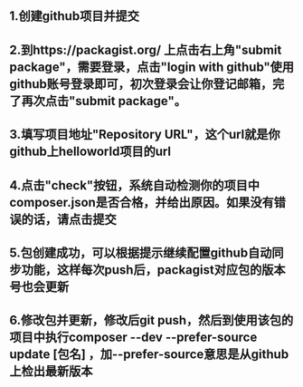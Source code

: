 ## 1.创建github项目并提交
## 2.到https://packagist.org/ 上点击右上角"submit package"，需要登录，点击"login with github"使用github账号登录即可，初次登录会让你登记邮箱，完了再次点击"submit package"。
## 3.填写项目地址"Repository URL"，这个url就是你github上helloworld项目的url
## 4.点击"check"按钮，系统自动检测你的项目中composer.json是否合格，并给出原因。如果没有错误的话，请点击提交
## 5.包创建成功，可以根据提示继续配置github自动同步功能，这样每次push后，packagist对应包的版本号也会更新
## 6.修改包并更新，修改后git push，然后到使用该包的项目中执行composer --dev --prefer-source update  [包名] ，加--prefer-source意思是从github上检出最新版本
